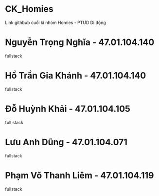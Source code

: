 # CK_Homies
Link githbub cuối kì nhóm Homies - PTƯD Di động
# Nguyễn Trọng Nghĩa - 47.01.104.140
fullstack
# Hồ Trần Gia Khánh - 47.01.104.140
fullstack
# Đỗ Huỳnh Khải - 47.01.104.105
full stack
# Lưu Anh Dũng - 47.01.104.071
fullstack
# Phạm Võ Thanh Liêm - 47.01.104.119
fullstack
